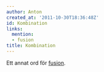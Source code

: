 ```yaml
---
author: Anton
created_at: '2011-10-30T18:36:48Z'
id: Kombination
links:
  mention:
  - fusion
title: Kombination
---
```


Ett annat ord för [fusion].

  [fusion]: fusion
